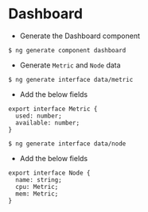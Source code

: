 # Dashboard

* Generate the Dashboard component

```
$ ng generate component dashboard
```

* Generate `Metric` and `Node` data

```
$ ng generate interface data/metric
```

  - Add the below fields

```
export interface Metric {
  used: number;
  available: number;
}
```

```
$ ng generate interface data/node
```

  - Add the below fields

```
export interface Node {
  name: string;
  cpu: Metric;
  mem: Metric;
}
```
